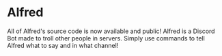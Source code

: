 # Alfred
All of Alfred's source code is now available and public! Alfred is a Discord Bot made to troll other people in servers. Simply use commands to tell Alfred what to say and in what channel!
